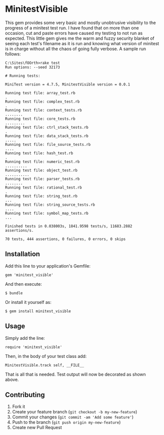 # MinitestVisible

This gem provides some very basic and mostly unobtrusive visibility to the
progress of a minitest test run. I have found that on more than one occasion,
cut and paste errors have caused my testing to not run as expected. This
little gem gives me the warm and fuzzy security blanket of seeing each test's
filename as it is run and knowing what version of minitest is in charge without
all the chaos of going fully verbose. A sample run follows:

    C:\Sites\fOOrth>rake test
    Run options: --seed 32173

    # Running tests:

    MiniTest version = 4.7.5, MinitestVisible version = 0.0.1

    Running test file: array_test.rb
    .
    Running test file: complex_test.rb
    .
    Running test file: context_tests.rb
    ........
    Running test file: core_tests.rb
    .........
    Running test file: ctrl_stack_tests.rb
    .
    Running test file: data_stack_tests.rb
    .....
    Running test file: file_source_tests.rb
    ....
    Running test file: hash_test.rb
    .
    Running test file: numeric_test.rb
    ..........
    Running test file: object_test.rb
    ...........
    Running test file: parser_tests.rb
    ........
    Running test file: rational_test.rb
    .
    Running test file: string_test.rb
    ...
    Running test file: string_source_tests.rb
    ....
    Running test file: symbol_map_tests.rb
    ...

    Finished tests in 0.038003s, 1841.9598 tests/s, 11683.2882 assertions/s.

    70 tests, 444 assertions, 0 failures, 0 errors, 0 skips

## Installation

Add this line to your application's Gemfile:

    gem 'minitest_visible'

And then execute:

    $ bundle

Or install it yourself as:

    $ gem install minitest_visible

## Usage

Simply add the line:

    require 'minitest_visible'

Then, in the body of your test class add:

    MinitestVisible.track self, __FILE__

That is all that is needed. Test output will now be decorated as shown above.

## Contributing

1. Fork it
2. Create your feature branch (`git checkout -b my-new-feature`)
3. Commit your changes (`git commit -am 'Add some feature'`)
4. Push to the branch (`git push origin my-new-feature`)
5. Create new Pull Request
